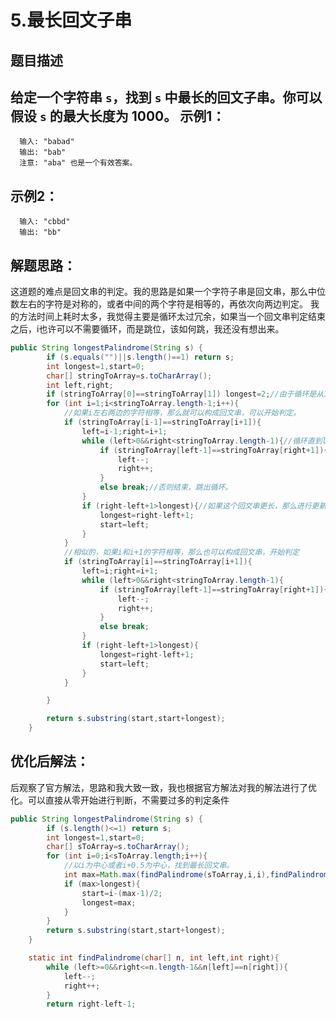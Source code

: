 5.最长回文子串
===
题目描述
---
给定一个字符串 `s`，找到 `s` 中最长的回文子串。你可以假设 `s` 的最大长度为 1000。
示例1：
---
      输入: "babad"
      输出: "bab"
      注意: "aba" 也是一个有效答案。
示例2：
---
      输入: "cbbd"
      输出: "bb"
解题思路：
---
这道题的难点是回文串的判定。我的思路是如果一个字符子串是回文串，那么中位数左右的字符是对称的，或者中间的两个字符是相等的，再依次向两边判定。
我的方法时间上耗时太多，我觉得主要是循环太过冗余，如果当一个回文串判定结束之后，i也许可以不需要循环，而是跳位，该如何跳，我还没有想出来。

```java
public String longestPalindrome(String s) {
        if (s.equals("")||s.length()==1) return s;
        int longest=1,start=0;
        char[] stringToArray=s.toCharArray();
        int left,right;
        if (stringToArray[0]==stringToArray[1]) longest=2;//由于循环是从1开始，如果前两位相等，将会无法判定到。
        for (int i=1;i<stringToArray.length-1;i++){
            //如果i左右两边的字符相等，那么就可以构成回文串，可以开始判定。
            if (stringToArray[i-1]==stringToArray[i+1]){
                left=i-1;right=i+1;
                while (left>0&&right<stringToArray.length-1){//循环直到left到达字符串首段或者right到达字符串尾端。
                    if (stringToArray[left-1]==stringToArray[right+1]){//如果left的左端和right右端相等，那么这依旧是回文串，继续判定
                        left--;
                        right++;
                    }
                    else break;//否则结束，跳出循环。
                }
                if (right-left+1>longest){//如果这个回文串更长，那么进行更新
                    longest=right-left+1;
                    start=left;
                }
            }
            //相似的，如果i和i+1的字符相等，那么也可以构成回文串，开始判定
            if (stringToArray[i]==stringToArray[i+1]){
                left=i;right=i+1;
                while (left>0&&right<stringToArray.length-1){
                    if (stringToArray[left-1]==stringToArray[right+1]){
                        left--;
                        right++;
                    }
                    else break;
                }
                if (right-left+1>longest){
                    longest=right-left+1;
                    start=left;
                }
            }

        }

        return s.substring(start,start+longest);
    }
```
优化后解法：
---
后观察了官方解法，思路和我大致一致，我也根据官方解法对我的解法进行了优化。可以直接从零开始进行判断，不需要过多的判定条件

```java
public String longestPalindrome(String s) {
        if (s.length()<=1) return s;
        int longest=1,start=0;
        char[] sToArray=s.toCharArray();
        for (int i=0;i<sToArray.length;i++){
            //以i为中心或者i+0.5为中心，找到最长回文串。
            int max=Math.max(findPalindrome(sToArray,i,i),findPalindrome(sToArray,i,i+1));
            if (max>longest){
                start=i-(max-1)/2;
                longest=max;
            }
        }
        return s.substring(start,start+longest);
    }

    static int findPalindrome(char[] n, int left,int right){
        while (left>=0&&right<=n.length-1&&n[left]==n[right]){
            left--;
            right++;
        }
        return right-left-1;
 ```
